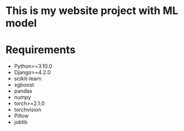<h1>This is my website project with ML model</h1>
<h1>Requirements</h1>
<ul>
  <li>Python>=3.10.0</li>
  <li>Django>=4.2.0</li>
  <li>scikit-learn</li>
  <li>xgboost</li>
  <li>pandas</li>
  <li>numpy</li>
  <li>torch>=2.1.0</li>
  <li>torchvision</li>
  <li>Pillow</li>
  <li>joblib</li>
</ul>
